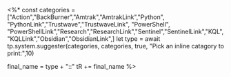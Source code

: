 <%*
const categories = ["Action","BackBurner","Amtrak","AmtrakLink","Python", "PythonLink","Trustwave","TrustwaveLink", "PowerShell", "PowerShellLink","Research","ResearchLink","Sentinel","SentinelLink","KQL","KQLLink","Obsidian","ObsidianLink",]
let type = await tp.system.suggester(categories, categories, true, "Pick an inline catagory to print:",10)

final_name = type + "\:\:"
tR += final_name
%> 